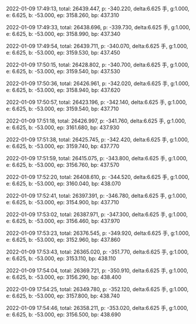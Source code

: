 2022-01-09 17:49:13, total: 26439.447, p: -340.220, delta:6.625 手, g:1.000, e: 6.625, b: -53.000, ep: 3158.260, bp: 437.310

2022-01-09 17:49:33, total: 26438.696, p: -339.730, delta:6.625 手, g:1.000, e: 6.625, b: -53.000, ep: 3158.990, bp: 437.340

2022-01-09 17:49:54, total: 26439.711, p: -340.070, delta:6.625 手, g:1.000, e: 6.625, b: -53.000, ep: 3159.530, bp: 437.450

2022-01-09 17:50:15, total: 26428.802, p: -340.700, delta:6.625 手, g:1.000, e: 6.625, b: -53.000, ep: 3159.540, bp: 437.530

2022-01-09 17:50:36, total: 26426.961, p: -342.020, delta:6.625 手, g:1.000, e: 6.625, b: -53.000, ep: 3158.940, bp: 437.620

2022-01-09 17:50:57, total: 26423.196, p: -342.140, delta:6.625 手, g:1.000, e: 6.625, b: -53.000, ep: 3159.540, bp: 437.710

2022-01-09 17:51:18, total: 26426.997, p: -341.760, delta:6.625 手, g:1.000, e: 6.625, b: -53.000, ep: 3161.680, bp: 437.930

2022-01-09 17:51:38, total: 26425.745, p: -342.420, delta:6.625 手, g:1.000, e: 6.625, b: -53.000, ep: 3159.740, bp: 437.770

2022-01-09 17:51:59, total: 26415.075, p: -343.800, delta:6.625 手, g:1.000, e: 6.625, b: -53.000, ep: 3156.760, bp: 437.570

2022-01-09 17:52:20, total: 26408.610, p: -344.520, delta:6.625 手, g:1.000, e: 6.625, b: -53.000, ep: 3160.040, bp: 438.070

2022-01-09 17:52:41, total: 26397.391, p: -346.780, delta:6.625 手, g:1.000, e: 6.625, b: -53.000, ep: 3154.900, bp: 437.710

2022-01-09 17:53:02, total: 26387.971, p: -347.300, delta:6.625 手, g:1.000, e: 6.625, b: -53.000, ep: 3156.460, bp: 437.970

2022-01-09 17:53:23, total: 26376.545, p: -349.920, delta:6.625 手, g:1.000, e: 6.625, b: -53.000, ep: 3152.960, bp: 437.860

2022-01-09 17:53:43, total: 26365.020, p: -351.770, delta:6.625 手, g:1.000, e: 6.625, b: -53.000, ep: 3153.110, bp: 438.110

2022-01-09 17:54:04, total: 26369.721, p: -350.910, delta:6.625 手, g:1.000, e: 6.625, b: -53.000, ep: 3156.290, bp: 438.400

2022-01-09 17:54:25, total: 26349.780, p: -352.120, delta:6.625 手, g:1.000, e: 6.625, b: -53.000, ep: 3157.800, bp: 438.740

2022-01-09 17:54:46, total: 26358.211, p: -353.020, delta:6.625 手, g:1.000, e: 6.625, b: -53.000, ep: 3156.500, bp: 438.690